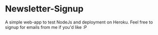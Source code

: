 # Newsletter-Signup
A simple web-app to test NodeJs and deployment on Heroku. Feel free to signup for emails from me if you'd like :P

